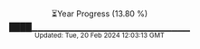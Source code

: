 <p align="center">
⏳Year Progress (13.80 %)<br>
████▁▁▁▁▁▁▁▁▁▁▁▁▁▁▁▁▁▁▁▁▁▁▁▁▁▁ <br>
<sub>Updated: Tue, 20 Feb 2024 12:03:13 GMT</sub>
</p>

